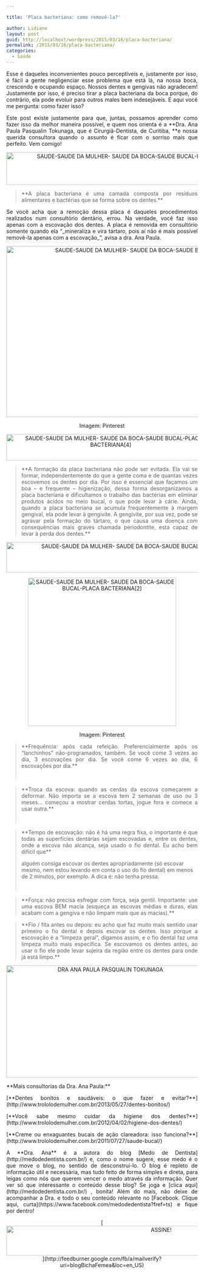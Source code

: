 ```yaml
---

title: 'Placa bacteriana: como removê-la?'

author: Lidiane
layout: post
guid: http://localhost/wordpress/2015/03/16/placa-bacteriana/
permalink: /2015/03/16/placa-bacteriana/
categories:
  - Saúde
---
```

<p align="justify">
  Esse é daqueles inconvenientes pouco perceptíveis e, justamente por isso, é fácil a gente negligenciar esse problema que está lá, na nossa boca, crescendo e ocupando espaço. Nossos dentes e gengivas não agradecem! Justamente por isso, é preciso tirar a placa bacteriana da boca porque, do contrário, ela pode evoluir para outros males bem indesejáveis. E aqui você me pergunta: como fazer isso?
</p>

<p align="justify">
  Este post existe justamente para que, juntas, possamos aprender como fazer isso da melhor maneira possível, e quem nos orienta é a **Dra. Ana Paula Pasqualin Tokunaga, que é Cirurgiã-Dentista, de Curitiba, **e nossa querida consultora quando o assunto é ficar com o sorriso mais que perfeito. Vem comigo!
</p>

<p align="center">
  <a href="http://www.trololodemulher.com.br/blog/wp-content/uploads/2015/03/SAUDE-SAUDE-DA-MULHER-SAUDE-DA-BOCA-SAUDE-BUCAL-PLACA-BACTERIANA3.png"><img class="alignnone size-full wp-image-10853" src="http://www.trololodemulher.com.br/blog/wp-content/uploads/2015/03/SAUDE-SAUDE-DA-MULHER-SAUDE-DA-BOCA-SAUDE-BUCAL-PLACA-BACTERIANA3.png" alt="SAUDE-SAUDE DA MULHER- SAUDE DA BOCA-SAUDE BUCAL-PLACA BACTERIANA[3]" width="723" height="86" /></a>
</p>

> <p align="justify">
>   **A placa bacteriana é uma camada composta por resíduos alimentares e bactérias que se forma sobre os dentes.**
> </p>

<p align="justify">
  Se você acha que a remoção dessa placa é daqueles procedimentos realizados num consultório dentário, errou. Na verdade, você faz isso apenas com a escovação dos dentes. A placa é removida em consultório somente quando ela “_mineraliza e vira tártaro, pois aí não é mais possível removê-la apenas com a escovação_”, avisa a dra. Ana Paula.
</p>

<p align="center">
  <a href="http://www.trololodemulher.com.br/blog/wp-content/uploads/2015/03/SAUDE-SAUDE-DA-MULHER-SAUDE-DA-BOCA-SAUDE-BUCAL-PLACA-BACTERIANA.jpg"><img class="alignnone size-full wp-image-10851" src="http://www.trololodemulher.com.br/blog/wp-content/uploads/2015/03/SAUDE-SAUDE-DA-MULHER-SAUDE-DA-BOCA-SAUDE-BUCAL-PLACA-BACTERIANA.jpg" alt="SAUDE-SAUDE DA MULHER- SAUDE DA BOCA-SAUDE BUCAL-PLACA BACTERIANA" width="800" height="450" /></a>
</p>

<p align="center">
  Imagem: Pinterest
</p>

<p align="center">
  <a href="http://www.trololodemulher.com.br/blog/wp-content/uploads/2015/03/SAUDE-SAUDE-DA-MULHER-SAUDE-DA-BOCA-SAUDE-BUCAL-PLACA-BACTERIANA4.png"><img class="alignnone size-full wp-image-10854" src="http://www.trololodemulher.com.br/blog/wp-content/uploads/2015/03/SAUDE-SAUDE-DA-MULHER-SAUDE-DA-BOCA-SAUDE-BUCAL-PLACA-BACTERIANA4.png" alt="SAUDE-SAUDE DA MULHER- SAUDE DA BOCA-SAUDE BUCAL-PLACA BACTERIANA[4]" width="550" height="69" /></a>
</p>

> <p align="justify">
>   **A formação da placa bacteriana não pode ser evitada. Ela vai se formar, independentemente do que a gente coma e de quantas vezes escovemos os dentes por dia. Por isso é essencial que façamos um boa &#8211; e frequente &#8211; higienização, dessa forma desorganizamos a placa bacteriana e dificultamos o trabalho das bactérias em eliminar produtos ácidos no meio bucal, o que pode levar à cárie. Ainda, quando a placa bacteriana se acumula frequentemente à margem gengival, ela pode levar à gengivite. A gengivite, por sua vez, pode se agravar pela formação do tártaro, o que causa uma doença com consequências mais graves chamada periodontite, esta capaz de levar à perda dos dentes.**
> </p>

<p align="center">
  <a href="http://www.trololodemulher.com.br/blog/wp-content/uploads/2015/03/SAUDE-SAUDE-DA-MULHER-SAUDE-DA-BOCA-SAUDE-BUCAL-PLACA-BACTERIANA5.png"><img class="alignnone size-full wp-image-10855" src="http://www.trololodemulher.com.br/blog/wp-content/uploads/2015/03/SAUDE-SAUDE-DA-MULHER-SAUDE-DA-BOCA-SAUDE-BUCAL-PLACA-BACTERIANA5.png" alt="SAUDE-SAUDE DA MULHER- SAUDE DA BOCA-SAUDE BUCAL-PLACA BACTERIANA[5]" width="746" height="80" /></a>
</p>

<p align="center">
  <a href="http://www.trololodemulher.com.br/blog/wp-content/uploads/2015/03/SAUDE-SAUDE-DA-MULHER-SAUDE-DA-BOCA-SAUDE-BUCAL-PLACA-BACTERIANA2.jpg"><img class="alignnone size-full wp-image-10852" src="http://www.trololodemulher.com.br/blog/wp-content/uploads/2015/03/SAUDE-SAUDE-DA-MULHER-SAUDE-DA-BOCA-SAUDE-BUCAL-PLACA-BACTERIANA2.jpg" alt="SAUDE-SAUDE DA MULHER- SAUDE DA BOCA-SAUDE BUCAL-PLACA BACTERIANA[2]" width="390" height="390" /></a>
</p>

<p align="center">
  Imagem: Pinterest
</p>

> <p align="justify">
>   **Frequência: após cada refeição. Preferencialmente após os &#8220;lanchinhos&#8221; não-programados, também. Se você come 3 vezes ao dia, 3 escovações por dia. Se você come 6 vezes ao dia, 6 escovações por dia.**
> </p>
> 
> &nbsp;

> <p align="justify">
>   **Troca da escova: quando as cerdas da escova começarem a deformar. Não importa se a escova tem 2 semanas de uso ou 3 meses&#8230; começou a mostrar cerdas tortas, jogue fora e comece a usar outra.**
> </p>
> 
> &nbsp;

> <p align="justify">
>   **Tempo de escovação: não é há uma regra fixa, o importante é que todas as superfícies dentárias sejam escovadas e, entre os dentes, onde a escova não alcança, seja usado o fio dental. Eu acho bem difícil que**
> </p>
> 
> alguém consiga escovar os dentes apropriadamente (só escovar mesmo, nem estou levando em conta o uso do fio dental) em menos de 2 minutos, por exemplo. A dica é: não tenha pressa.
> 
> &nbsp;

> <p align="justify">
>   **Força: não precisa esfregar com força, seja gentil. Importante: use uma escova BEM macia (esqueça as escovas médias e duras, elas acabam com a gengiva e não limpam mais que as macias).**
> </p>

> <p align="justify">
>   **Fio / fita antes ou depois: eu acho que faz muito mais sentido usar primeiro o fio dental e depois escovar os dentes. Isso porque a escovação é a &#8220;limpeza geral&#8221;, digamos assim, e o fio dental faz uma limpeza muito mais específica. Se escovamos os dentes antes, ao usar o fio ele pode levar sujeira da região entre os dentes para onde já está limpo.**
> </p>

<p align="center">
  <a href="http://www.trololodemulher.com.br/blog/wp-content/uploads/2013/04/DRA-ANA-PAULA-PASQUALIN-TOKUNAGA.png"><img class="alignnone size-full wp-image-9417" src="http://www.trololodemulher.com.br/blog/wp-content/uploads/2013/04/DRA-ANA-PAULA-PASQUALIN-TOKUNAGA.png" alt="DRA ANA PAULA PASQUALIN TOKUNAGA" width="532" height="295" /></a>
</p>

<p align="justify">
  **Mais consultorias da Dra. Ana Paula:**
</p>

<p align="justify">
  [**Dentes bonitos e saudáveis: o que fazer e evitar?**](http://www.trololodemulher.com.br/2013/05/27/dentes-bonitos/) 
</p>

<p align="justify">
  [**Você sabe mesmo cuidar da higiene dos dentes?**](http://www.trololodemulher.com.br/2012/04/02/higiene-dos-dentes/) 
</p>

<p align="justify">
  [**Creme ou enxaguantes bucais de ação clareadora: isso funciona?**](http://www.trololodemulher.com.br/2011/07/27/saude-bucal/) 
</p>

<p align="justify">
  A **Dra. Ana** é a autora do blog [Medo de Dentista](http://medodedentista.com.br/)  e, como o nome sugere, esse medo é o que move o blog, no sentido de desconstruí-lo. O blog é repleto de informação útil e necessária, mas tudo feito de forma simples e direta, para leigas como nós que querem vencer o medo através da informação. Quer ver só que interessante o conteúdo desse blog? Se joga e [clica aqui](http://medodedentista.com.br/) , bonita! Além do mais, não deixe de acompanhar a Dra. e todo o seu conteúdo relevante no [Facebook. Clique aqui, curta](https://www.facebook.com/medodedentista?fref=ts)  e fique por dentro!
</p>

<p align="center">
  [<img class="alignnone size-full wp-image-10439" src="http://www.trololodemulher.com.br/blog/wp-content/uploads/2014/09/ASSINE.png" alt="ASSINE!" width="800" height="78" />](http://feedburner.google.com/fb/a/mailverify?uri=blogBichaFemea&loc=en_US) 
</p>

<p align="justify">